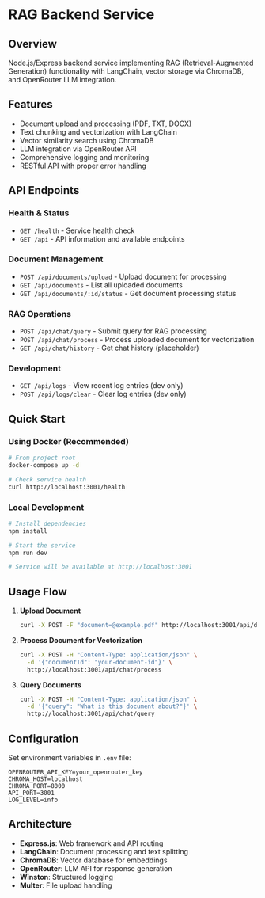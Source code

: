 # RAG Backend Service

## Overview
Node.js/Express backend service implementing RAG (Retrieval-Augmented Generation) functionality with LangChain, vector storage via ChromaDB, and OpenRouter LLM integration.

## Features
- Document upload and processing (PDF, TXT, DOCX)
- Text chunking and vectorization with LangChain
- Vector similarity search using ChromaDB
- LLM integration via OpenRouter API
- Comprehensive logging and monitoring
- RESTful API with proper error handling

## API Endpoints

### Health & Status
- `GET /health` - Service health check
- `GET /api` - API information and available endpoints

### Document Management
- `POST /api/documents/upload` - Upload document for processing
- `GET /api/documents` - List all uploaded documents
- `GET /api/documents/:id/status` - Get document processing status

### RAG Operations
- `POST /api/chat/query` - Submit query for RAG processing
- `POST /api/chat/process` - Process uploaded document for vectorization
- `GET /api/chat/history` - Get chat history (placeholder)

### Development
- `GET /api/logs` - View recent log entries (dev only)
- `POST /api/logs/clear` - Clear log entries (dev only)

## Quick Start

### Using Docker (Recommended)
```bash
# From project root
docker-compose up -d

# Check service health
curl http://localhost:3001/health
```

### Local Development
```bash
# Install dependencies
npm install

# Start the service
npm run dev

# Service will be available at http://localhost:3001
```

## Usage Flow

1. **Upload Document**
   ```bash
   curl -X POST -F "document=@example.pdf" http://localhost:3001/api/documents/upload
   ```

2. **Process Document for Vectorization**
   ```bash
   curl -X POST -H "Content-Type: application/json" \
     -d '{"documentId": "your-document-id"}' \
     http://localhost:3001/api/chat/process
   ```

3. **Query Documents**
   ```bash
   curl -X POST -H "Content-Type: application/json" \
     -d '{"query": "What is this document about?"}' \
     http://localhost:3001/api/chat/query
   ```

## Configuration
Set environment variables in `.env` file:

```env
OPENROUTER_API_KEY=your_openrouter_key
CHROMA_HOST=localhost
CHROMA_PORT=8000
API_PORT=3001
LOG_LEVEL=info
```

## Architecture
- **Express.js**: Web framework and API routing
- **LangChain**: Document processing and text splitting
- **ChromaDB**: Vector database for embeddings
- **OpenRouter**: LLM API for response generation
- **Winston**: Structured logging
- **Multer**: File upload handling